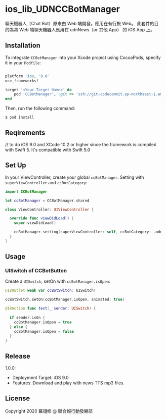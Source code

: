 # ios_lib_UDNCCBotManager

聊天機器人（Chat Bot）原來由 Web 端開發，應用在有行旅 Web。
此套件的目的為將 Web 端聊天機器人應用在 udnNews（or 其他 App） 的 iOS App 上。


## Installation

To integrate `CCBotManager` into your Xcode project using CocoaPods, specify it in your `Podfile`:
```ruby

platform :ios, '9.0'
use_frameworks!

target '<Your Target Name>' do
    pod 'CCBotManager', :git => 'ssh://git-codecommit.ap-northeast-1.amazonaws.com/v1/repos/ios_lib_TTSManager', :tag => '版本號'
end
```
Then, run the following command:
```
$ pod install
```


## Reqirements
// to do
iOS 9.0 and XCode 10.2 or higher since the framework is compiled with Swift 5.
It's compatible with Swift 5.0


## Set Up

In your ViewController, create your global `ccBotManager`. 
Setting with `superViewController` and `ccBotCategory`:
```swift
import CCBotManager

let ccBotManager = CCBotManager.shared

class ViewController: UIViewController {

  override func viewDidLoad() {
    super.viewDidLoad()

    ccBotManager.setting(superViewController: self, ccBotCategory: .udnNews)
  }
}
```


## Usage

### UISwitch of CCBotButton

Create a `UISwitch`, setOn with `ccBotManager.isOpen`:
```swift
@IBOutlet weak var ccBotSwitch: UISwitch!

ccBotSwitch.setOn(ccBotManager.isOpen, animated: true)

@IBAction func test(_ sender: UISwitch) {
    
  if sender.isOn {
    ccBotManager.isOpen = true
  } else {
    ccBotManager.isOpen = false
  }
}
```


## Release
1.0.0:
- Deployment Target: iOS 9.0
- Features: Download and play with news TTS mp3 files.


## License

Copyright 2020 羅翊修 @ 聯合報行動發展部
